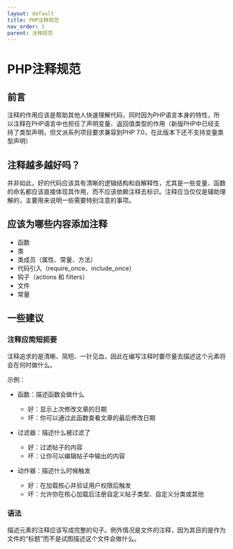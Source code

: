 ```yaml
---
layout: default
title: PHP注释规范
nav_order: 1
parent: 注释规范
---
```


# PHP注释规范

## 前言

注释的作用应该是帮助其他人快速理解代码，同时因为PHP语言本身的特性，所以注释在PHP语言中也担任了声明变量、返回值类型的作用（新版PHP中已经支持了类型声明，但文派系列项目要求兼容到PHP 7.0，在此版本下还不支持变量类型声明）

## 注释越多越好吗？

并非如此，好的代码应该具有清晰的逻辑结构和自解释性，尤其是一些变量、函数的命名都应该直接体现其作用，而不应该依赖注释去标识。注释应当仅仅是辅助理解的，主要用来说明一些需要特别注意的事项。

## 应该为哪些内容添加注释

 * 函数
 * 类
 * 类成员（属性、常量、方法）
 * 代码引入（require_once、include_once）
 * 钩子（actions 和 filters）
 * 文件
 * 常量

## 一些建议

### 注释应简短扼要

注释追求的是清晰、简短、一针见血，因此在编写注释时要尽量去描述这个元素将会在何时做什么。

示例：

 * 函数：描述函数会做什么
   * 好：显示上次修改文章的日期
   * 坏：你可以通过此函数查看文章的最后修改日期
   
 * 过滤器：描述什么被过滤了
   * 好：过滤帖子的内容
   * 坏：让你可以编辑帖子中输出的内容
   
 * 动作器：描述什么时候触发
   * 好：在加载核心并验证用户权限后触发
   * 坏：允许你在核心加载后注册自定义帖子类型、自定义分类或其他

### 语法

描述元素的注释应该写成完整的句子。例外情况是文件的注释，因为其目的是作为文件的“标题”而不是试图描述这个文件会做什么。
